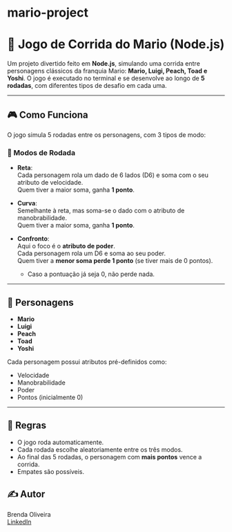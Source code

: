 # mario-project

# 🏁 Jogo de Corrida do Mario (Node.js)

Um projeto divertido feito em **Node.js**, simulando uma corrida entre personagens clássicos da franquia Mario: **Mario, Luigi, Peach, Toad e Yoshi**. O jogo é executado no terminal e se desenvolve ao longo de **5 rodadas**, com diferentes tipos de desafio em cada uma.

---

## 🎮 Como Funciona

O jogo simula 5 rodadas entre os personagens, com 3 tipos de modo:

### 🚀 Modos de Rodada

- **Reta**:  
  Cada personagem rola um dado de 6 lados (D6) e soma com o seu atributo de velocidade.  
  Quem tiver a maior soma, ganha **1 ponto**.

- **Curva**:  
  Semelhante à reta, mas soma-se o dado com o atributo de manobrabilidade.  
  Quem tiver a maior soma, ganha **1 ponto**.

- **Confronto**:  
  Aqui o foco é o **atributo de poder**.  
  Cada personagem rola um D6 e soma ao seu poder.  
  Quem tiver a **menor soma perde 1 ponto** (se tiver mais de 0 pontos).  
  - Caso a pontuação já seja 0, não perde nada.

---

## 👾 Personagens

- **Mario**
- **Luigi**
- **Peach**
- **Toad**
- **Yoshi**

Cada personagem possui atributos pré-definidos como:

- Velocidade
- Manobrabilidade
- Poder
- Pontos (inicialmente 0)

---

## 🧠 Regras

- O jogo roda automaticamente.
- Cada rodada escolhe aleatoriamente entre os três modos.
- Ao final das 5 rodadas, o personagem com **mais pontos** vence a corrida.
- Empates são possíveis.

## ✍️ Autor

Brenda Oliveira  
[LinkedIn](https://www.linkedin.com/in/brenda-oliveira-455415235/)

